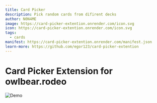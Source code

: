 ```yaml
---
title: Card Picker
description: Pick random cards from difirent decks
author: N0N4ME
image: https://card-picker-extention.onrender.com/icon.svg
icon: https://card-picker-extention.onrender.com/icon.svg
tags:
  - cards
manifest: https://card-picker-extention.onrender.com/manifest.json
learn-more: https://github.com/egor123/card-picker-extention
---
```


# Card Picker Extension for owlbear.rodeo

![Demo](preview.gif)